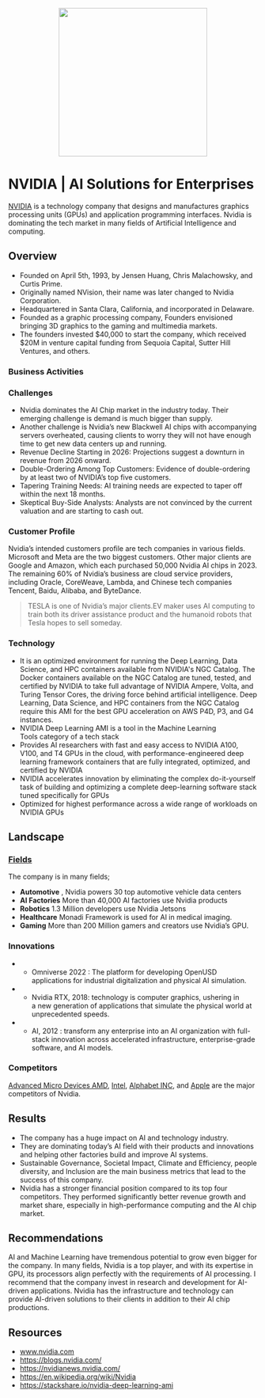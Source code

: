 
<p align ="center">
<img src="https://blog.adobe.com/en/publish/2020/05/14/media_1acd5784ccb9c7f8e6216341e21cf25eb9b3f715f.png?width=2000&format=webply&optimize=medium" width="300">


# NVIDIA | AI Solutions for Enterprises

 [NVIDIA](https://www.nvidia.com/en-us/) is a technology company that designs and manufactures graphics processing units (GPUs) and application programming interfaces. Nvidia is dominating the tech market in many fields of Artificial Intelligence and computing. 

## Overview

- Founded on April 5th, 1993, by Jensen Huang, Chris Malachowsky, and Curtis Prime.
- Originally named NVision, their name was later changed to Nvidia Corporation.
- Headquartered in Santa Clara, California, and incorporated in Delaware.
- Founded as a graphic processing company, Founders envisioned bringing 3D graphics to the gaming and multimedia markets.
- The founders invested $40,000 to start the company, which received $20M in venture capital funding from Sequoia Capital, Sutter Hill Ventures, and others.


### Business Activities

### Challenges

- Nvidia dominates the AI Chip market in the industry today. Their emerging challenge is demand is much bigger than supply. 
- Another challenge is Nvidia’s new Blackwell AI chips with accompanying servers overheated, causing clients to worry they will not have enough time to get new data centers up and running.
- Revenue Decline Starting in 2026: Projections suggest a downturn in revenue from 2026 onward.
- Double-Ordering Among Top Customers: Evidence of double-ordering by at least two of NVIDIA’s top five customers.
- Tapering Training Needs: AI training needs are expected to taper off within the next 18 months.
- Skeptical Buy-Side Analysts: Analysts are not convinced by the current valuation and are starting to cash out.



### Customer Profile 

Nvidia’s intended customers profile are tech companies in various fields.
Microsoft and Meta are the two biggest customers. Other major clients are Google and Amazon, which each purchased 50,000 Nvidia AI chips in 2023.
The remaining 60% of Nvidia’s business are cloud service providers, including Oracle, CoreWeave, Lambda, and Chinese tech companies Tencent, Baidu, Alibaba, and ByteDance. 

>TESLA is one of Nvidia’s major clients.EV maker uses AI computing to train both its driver assistance product and the humanoid robots that Tesla hopes to sell someday.



### Technology

- It is an optimized environment for running the Deep Learning, Data Science, and HPC containers available from NVIDIA's NGC Catalog. The Docker containers available on the NGC Catalog are tuned, tested, and certified by NVIDIA to take full advantage of NVIDIA Ampere, Volta, and Turing Tensor Cores, the driving force behind artificial intelligence. Deep Learning, Data Science, and HPC containers from the NGC Catalog require this AMI for the best GPU acceleration on AWS P4D, P3, and G4 instances.
- NVIDIA Deep Learning AMI is a tool in the Machine Learning Tools category of a tech stack
- Provides AI researchers with fast and easy access to NVIDIA A100, V100, and T4 GPUs in the cloud, with performance-engineered deep learning framework containers that are fully integrated, optimized, and certified by NVIDIA
- NVIDIA accelerates innovation by eliminating the complex do-it-yourself task of building and optimizing a complete deep-learning software stack tuned specifically for GPUs
- Optimized for highest performance across a wide range of workloads on NVIDIA GPUs


## Landscape

### [Fields](https://www.nvidia.com/en-us/industries/)

The company is in many fields; 
- **Automotive** , Nvidia powers 30 top automotive vehicle data centers
- **AI Factories** More than 40,000 AI factories use Nvidia products
- **Robotics** 1.3 Million developers use Nvidia Jetsons
- **Healthcare** Monadi Framework is used for AI in medical imaging.
- **Gaming** More than 200 Million gamers and creators use Nvidia’s GPU.


### Innovations

- * Omniverse 2022 : The platform for developing OpenUSD applications for industrial digitalization and physical AI simulation.
- * Nvidia RTX, 2018: technology is computer graphics, ushering in a new generation of applications that simulate the physical world at unprecedented speeds.
- * AI, 2012 : transform any enterprise into an AI organization with full-stack innovation across accelerated infrastructure, enterprise-grade software, and AI models.

### Competitors

[Advanced Micro Devices AMD](https://www.amd.com/en.html), [Intel](https://www.intel.com/content/www/us/en/homepage.html), [Alphabet INC](https://abc.xyz/), and [Apple](https://www.apple.com/) are the major competitors of Nvidia. 



## Results
- The company has a huge impact on AI and technology industry. 
- They are dominating today’s AI field with their products and innovations and helping other factories build and improve AI systems.
- Sustainable Governance, Societal Impact, Climate and Efficiency, people diversity, and Inclusion are the main business metrics that lead to the success of this company.
- Nvidia has a stronger financial position compared to its top four competitors. They performed significantly better revenue growth and market share, especially in high-performance computing and the AI chip market.


## Recommendations

AI and Machine Learning have tremendous potential to grow even bigger for the company. In many fields, Nvidia is a top player, and with its expertise in GPU, its processors align perfectly with the requirements of AI  processing. I recommend that the company invest in research and development for AI-driven applications.
Nvidia has the infrastructure and technology can provide AI-driven solutions to their clients in addition to their AI chip productions.


## Resources

- www.nvidia.com
- https://blogs.nvidia.com/
- https://nvidianews.nvidia.com/
- https://en.wikipedia.org/wiki/Nvidia
- https://stackshare.io/nvidia-deep-learning-ami
